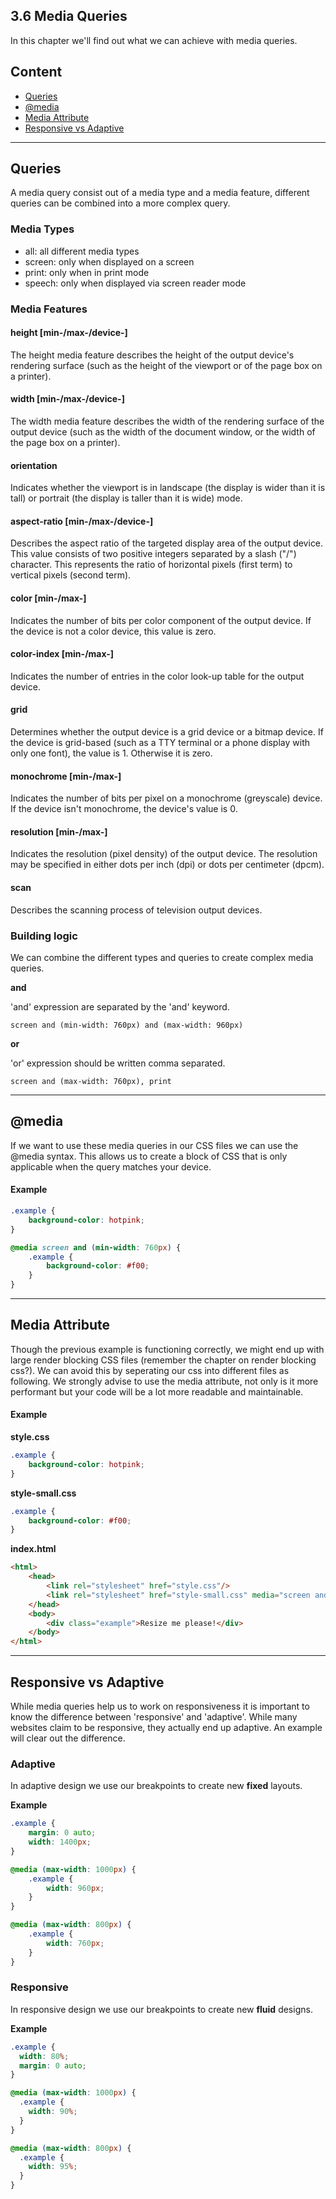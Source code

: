 ## 3.6 Media Queries

In this chapter we'll find out what we can achieve with media queries.

## Content

- [Queries](4.1-media-queries.md#queries)
- [@media](4.1-media-queries.md#media)
- [Media Attribute](4.1-media-queries.md#media-attribute)
- [Responsive vs Adaptive](4.1-media-queries.md#responsive-vs-adaptive)

---

## Queries

A media query consist out of a media type and a media feature, different queries can be combined into a more complex query.

### Media Types

- all: all different media types
- screen: only when displayed on a screen
- print: only when in print mode
- speech: only when displayed via screen reader mode

### Media Features

#### height [min-/max-/device-]

The height media feature describes the height of the output device's rendering surface (such as the height of the
viewport or of the page box on a printer).

#### width [min-/max-/device-]

The width media feature describes the width of the rendering surface of the output device (such as the width of the
document window, or the width of the page box on a printer).

#### orientation

Indicates whether the viewport is in landscape (the display is wider than it is tall) or portrait (the display is taller
than it is wide) mode.

#### aspect-ratio [min-/max-/device-]

Describes the aspect ratio of the targeted display area of the output device. This value consists of two positive
integers separated by a slash ("/") character. This represents the ratio of horizontal pixels (first term) to vertical
pixels (second term).

#### color [min-/max-]

Indicates the number of bits per color component of the output device. If the device is not a color device, this value
is zero.

#### color-index [min-/max-]

Indicates the number of entries in the color look-up table for the output device.

#### grid

Determines whether the output device is a grid device or a bitmap device. If the device is grid-based (such as a TTY
terminal or a phone display with only one font), the value is 1. Otherwise it is zero.

#### monochrome [min-/max-]

Indicates the number of bits per pixel on a monochrome (greyscale) device. If the device isn't monochrome, the device's
value is 0.

#### resolution [min-/max-]

Indicates the resolution (pixel density) of the output device. The resolution may be specified in either dots per inch
(dpi) or dots per centimeter (dpcm).

#### scan

Describes the scanning process of television output devices.


### Building logic

We can combine the different types and queries to create complex media queries.

**and**

'and' expression are separated by the 'and' keyword.

```text
screen and (min-width: 760px) and (max-width: 960px)
```

**or**

'or' expression should be written comma separated.

```text
screen and (max-width: 760px), print
```

---

## @media

If we want to use these media queries in our CSS files we can use the @media syntax. This allows us to create a block of
CSS that is only applicable when the query matches your device.

#### Example

```css
.example {
    background-color: hotpink;
}

@media screen and (min-width: 760px) {
    .example {
        background-color: #f00;
    }
}
```

---

## Media Attribute

Though the previous example is functioning correctly, we might end up with large render blocking CSS files (remember the
chapter on render blocking css?). We can avoid this by seperating our css into different files as following. We strongly
advise to use the media attribute, not only is it more performant but your code will be a lot more readable and maintainable.

#### Example

**style.css**

```css
.example {
    background-color: hotpink;
}
```

**style-small.css**

```css
.example {
    background-color: #f00;
}
```

**index.html**

```html
<html>
    <head>
        <link rel="stylesheet" href="style.css"/>
        <link rel="stylesheet" href="style-small.css" media="screen and (max-width: 760px)"/>
    </head>
    <body>
        <div class="example">Resize me please!</div>
    </body>
</html>
```

---

## Responsive vs Adaptive

While media queries help us to work on responsiveness it is important to know the difference between 'responsive' and 'adaptive'. While many websites claim to be responsive, they actually end up adaptive. An example will clear out the difference.

### Adaptive

In adaptive design we use our breakpoints to create new **fixed** layouts.

**Example**

```css
.example {
    margin: 0 auto;
    width: 1400px;
}

@media (max-width: 1000px) {
    .example {
        width: 960px;
    }
}

@media (max-width: 800px) {
    .example {
        width: 760px;
    }
}
```

### Responsive

In responsive design we use our breakpoints to create new **fluid** designs.

**Example**

```css
.example {
  width: 80%;
  margin: 0 auto;
}

@media (max-width: 1000px) {
  .example {
    width: 90%;
  }
}

@media (max-width: 800px) {
  .example {
    width: 95%;
  }
}
```

